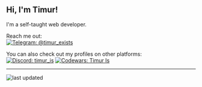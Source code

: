 ## Hi, I'm Timur!

I'm a self-taught web developer.

Reach me out:  
[![Telegram: @timur_exists](https://img.shields.io/badge/%40timur__exists-26A5E4?style=flat&logo=Telegram&label=Telegram&labelColor=white)](https://t.me/timur_exists)

You can also check out my profiles on other platforms:  
[![Discord: timur_is](https://img.shields.io/badge/timur__is-5865F2?style=flat&logo=Discord&label=Discord&labelColor=white)](https://discord.com/users/965926629991919636)
[![Codewars: Timur Is](https://img.shields.io/badge/Timur_Is-B1361E?style=flat&logo=Codewars&logoColor=B1361E&label=Codewars&labelColor=white)](https://www.codewars.com/users/Timur%20Is)

---

![last updated](https://img.shields.io/github/last-commit/Timur-Is/Timur-Is?style=flat&label=last%20updated)
